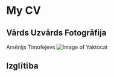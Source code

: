 # My CV
## Vārds Uzvārds Fotogrāfija
Arsēnijs Timofejevs
![Image of Yaktocat](https://sun9-39.userapi.com/impf/ZpuRS9lNmIMv0Wg1HVPHf6aFimEpQ9TPsbpijg/w2Ua0ZSZrbk.jpg?size=810x1080&quality=96&proxy=1&sign=11985bfe9892ac3953908a1e3f37a0ed&type=album)

## Izglītība
